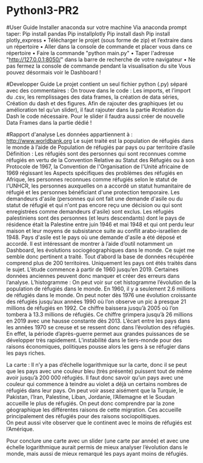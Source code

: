 # PythonI3-PR2
#User Guide 
Installer anaconda sur votre machine
Via anaconda prompt taper: 
Pip install pandas
Pip installplotly
Pip install dash
Pip install plotly_express
•  Télécharger le projet (sous forme de zip) et l’extraire dans un répertoire
•  Aller dans la console de commande et placer vous dans ce répertoire
•  Faire la commande "python main.py"
•  Taper l'adresse "http://127.0.0.1:8050/" dans la barre de recherche de votre navigateur
•  Ne pas fermez la console de commande pendant la visualisation du site
Vous pouvez désormais voir le  Dashboard ! 

#Developper Guide
Le projet contient un seul fichier python (.py) séparé avec  des commentaires :
On trouve dans  le  code : 
Les imports, et l’import du .csv, les remplissages des data frames, la création de data séries,  Création du dash et des figures. 
Afin de  rajouter des graphiques (et ou amélioration tel qu’un slider), il faut rajouter dans la partie #création du Dash le code nécessaire. Pour le slider il faudra aussi créer de nouvelle  Data Frames dans  la partie dédié !

#Rapport d'analyse
Les données appartiennent à : http://www.worldbank.org
Le sujet traité est la population de réfugiés dans  le monde à l’aide de Population de réfugiés par pays ou par territoire d’asile
Définition : Les réfugiés sont des personnes qui sont reconnues comme réfugiés en vertu de la Convention Relative au Statut des Réfugiés ou à son Protocole de 1967, la Convention de l'Organisation de l'Unité africaine de 1969 régissant les Aspects spécifiques des problèmes des réfugiés en Afrique, les personnes reconnues comme réfugiés selon le statut de l'UNHCR, les personnes auxquelles on a accordé un statut humanitaire de réfugié et les personnes bénéficiant d'une protection temporaire. Les demandeurs d'asile (personnes qui ont fait une demande d'asile ou du statut de réfugié et qui n'ont pas encore reçu une décision ou qui sont enregistrées comme demandeurs d'asile) sont exclus. Les réfugiés palestiniens sont des personnes (et leurs descendants) dont le pays de résidence était la Palestine entre juin 1946 et mai 1948 et qui ont perdu leur maison et leur moyens de subsistance suite au conflit arabo-israélien de 1948. Pays d'asile est le pays où une demande d'asile a été déposé et accordé.
Il est intéressant de montrer à l’aide d’outil notamment un Dashboard, les évolutions sociogéographiques dans  le monde. Ce sujet me semble donc pertinent a traité. 
Tout d’abord la base de données récupérée comprend plus de 200 territoires. Uniquement les pays ont étés traités dans le sujet. L’étude commence à partir de 1960 jusqu’en 2019. Certaines données anciennes peuvent  donc manquer et créer des erreurs dans l’analyse.
L’histogramme : 
On peut voir sur cet histogramme l’évolution de la population de réfugiés dans le monde. En 1960, il y a seulement 2.6 millions de   réfugiés dans le monde. On peut noter dès 1976 une évolution croissante des réfugiés jusqu’aux années 1990 où l’on observe un pic à presque 21 millions de réfugiés en 1992. Ce chiffre baissera jusqu’à 2005 où l’on tombera à 13.3 millions de réfugiés. Ce chiffre grimpera jusqu’à 26 millions en 2019 avec une hausse constante  dès 2013. L’écart entre les pays dans les années  1970 se creuse et se ressent donc dans l’évolution  des réfugiés. En  effet, la période d’après-guerre permet aux grandes puissances de  se développer très rapidement. L’instabilité dans le tiers-monde pour des raisons économiques, politiques pousse alors les gens à se réfugier dans les pays riches. 

La carte : 
Il n’y a pas d’échelle logarithmique sur la carte, donc il se peut que les pays avec une couleur bleu (très présente) puissent tout de même avoir jusqu’à 200 000 réfugiés. 
Il faut donc savoir qu’un pays avec une couleur qui commence à teindre au violet a déjà un certains nombres de réfugiés dans leur pays. 
On peut voir assez aisément   que la Turquie, le Pakistan,  l’Iran, Palestine, Liban, Jordanie, l’Allemagne et le Soudan accueille le plus de réfugiés. On peut donc comprendre par la zone géographique les différentes raisons de cette migration. 
Ces accueille principalement des réfugiés pour des raisons sociopolitiques.  
On peut aussi vite observer que le continent avec le moins de réfugiés est l’Amérique. 

Pour conclure une carte avec un slider (une  carte par année) et avec une échelle logarithmique aurait permis de mieux analyser l’évolution dans le monde, mais aussi de mieux remarqué les pays ayant moins de réfugiés.

